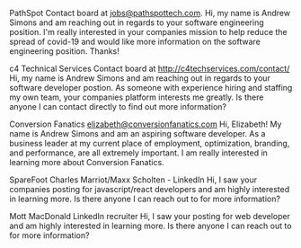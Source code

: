 PathSpot
Contact board at jobs@pathspottech.com.
Hi, my name is Andrew Simons and am reaching out in regards to your software engineering position.  I'm really interested in your companies
mission to help reduce the spread of covid-19 and would like more information on the software engineering position.  Thanks!

c4 Technical Services
Contact board at http://c4techservices.com/contact/
Hi, my name is Andrew Simons and am reaching out in regards to your software developer postion.  As someone with experience hiring and staffing my own team,
your companies platform interests me greatly.  Is there anyone I can contact directly to find out more information?

Conversion Fanatics
elizabeth@conversionfanatics.com
Hi, Elizabeth! My name is Andrew Simons and am an aspiring software developer.  As a business leader at my current place of employment, optimization, branding, and performance,
are all extremely important.  I am really interested in learning more about Conversion Fanatics.

SpareFoot
Charles Marriot/Maxx Scholten - LinkedIn
Hi, I saw your companies posting for javascript/react developers and am highly interested in learning more.  Is there anyone I can reach out to for more information?

Mott MacDonald
LinkedIn recruiter
Hi, I saw your posting for web developer and am highly interested in learning more.  Is there anyone I can reach out to for more information?